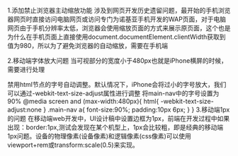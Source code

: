 1.添加禁止浏览器主动缩放功能
涉及到网页开发历史遗留问题，最开始的手机浏览器网页时直接访问电脑网页或访问专门为诺基亚手机开发的WAP页面，对于电脑网页由于手机分辨率太低，浏览器会使用缩放页面的方式来展示原页面，这个也是为什么在手机页面上直接使用document.documentElement.clientWidth获取到值为980，所以为了避免浏览器的自动缩放，需要在手机端

<meta name="viewport" content="width=device-width,user-scalable=no, initial-scale=1.0,minimum=1.0">
2.移动端字体放大问题
当可视部分的宽度小于480px也就是iPhone横屏的时候，需要进行处理

禁用html节点的字号自动调整。默认情况下，iPhone会将过小的字号放大，我们可以通过-webkit-text-size-adjust属性进行调整
将main-nav中的字号设置为90%
@media screen and (max-width:480px){
    html{
        -webkit-text-size-adjust:none
    }
    .main-nav a{
        font-size:90%;
        padding:10px 6px;
    }
}
3.移动端1px的问题
在移动端web开发中，UI设计稿中设置边框为1px，前端在开发过程中如果出现：border:1px,测试会发现在某个机型上，1px会比较粗，即是经典的移动端1px问题。设备的物理像素(设备像素)和逻辑像素(css像素)可以使用viewport+rem或transform:scale(0.5)来实现。